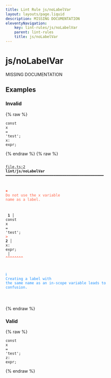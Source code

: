 ```yaml
---
title: Lint Rule js/noLabelVar
layout: layouts/page.liquid
description: MISSING DOCUMENTATION
eleventyNavigation:
	key: lint-rules/js/noLabelVar
	parent: lint-rules
	title: js/noLabelVar
---
```


# js/noLabelVar

MISSING DOCUMENTATION

<!-- EVERYTHING BELOW IS AUTOGENERATED. SEE SCRIPTS FOLDER FOR UPDATE SCRIPTS hash(750f2bbd77309b113906c8737e58426788d31a62) -->

## Examples
### Invalid
{% raw %}<pre class="language-text"><code class="language-text"><span class="token keyword">const</span> <span class="token variable">x</span> <span class="token operator">=</span> <span class="token string">&apos;test&apos;</span><span class="token punctuation">;</span>
<span class="token variable">x</span><span class="token punctuation">:</span> <span class="token variable">expr</span><span class="token punctuation">;</span></code></pre>{% endraw %}
{% raw %}<pre class="language-text"><code class="language-text">
 <span style="text-decoration-style: dashed; text-decoration-line: underline;">file.ts:2</span> <strong>lint/js/noLabelVar</strong> ━━━━━━━━━━━━━━━━━━━━━━━━━━━━━━━━━━━━━━━━━━━━━

  <strong><span style="color: Tomato;">✖ </span></strong><span style="color: Tomato;">Do not use the x variable name as a label.</span>

  <strong>  1</strong><strong> │ </strong><span class="token keyword">const</span> <span class="token variable">x</span> <span class="token operator">=</span> <span class="token string">&apos;test&apos;</span><span class="token punctuation">;</span>
  <strong><span style="color: Tomato;">&gt;</span></strong><strong> 2</strong><strong> │ </strong><span class="token variable">x</span><span class="token punctuation">:</span> <span class="token variable">expr</span><span class="token punctuation">;</span>
     <strong> │ </strong><span style="color: Tomato;"><strong>^</strong></span><span style="color: Tomato;"><strong>^</strong></span><span style="color: Tomato;"><strong>^</strong></span><span style="color: Tomato;"><strong>^</strong></span><span style="color: Tomato;"><strong>^</strong></span><span style="color: Tomato;"><strong>^</strong></span><span style="color: Tomato;"><strong>^</strong></span><span style="color: Tomato;"><strong>^</strong></span>

  <strong><span style="color: DodgerBlue;">ℹ </span></strong><span style="color: DodgerBlue;">Creating a label with the same name as an in-scope variable leads to</span>
    <span style="color: DodgerBlue;">confusion.</span>

</code></pre>{% endraw %}
### Valid
{% raw %}<pre class="language-text"><code class="language-text"><span class="token keyword">const</span> <span class="token variable">x</span> <span class="token operator">=</span> <span class="token string">&apos;test&apos;</span><span class="token punctuation">;</span>
<span class="token variable">z</span><span class="token punctuation">:</span> <span class="token variable">expr</span><span class="token punctuation">;</span></code></pre>{% endraw %}
